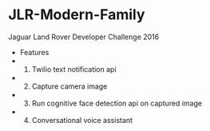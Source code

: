 # JLR-Modern-Family
Jaguar Land Rover Developer Challenge 2016

* Features
 * 1. Twilio text notification api
 * 2. Capture camera image
 * 3. Run cognitive face detection api on captured image
 * 4. Conversational voice assistant
